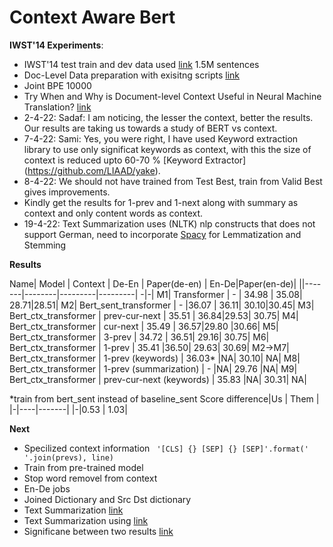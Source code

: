 # Context Aware Bert
**IWST'14 Experiments**:
- IWST'14 test train and dev data used [link](http://dl.fbaipublicfiles.com/fairseq/data/iwslt14/de-en.tgz)  1.5M sentences
- Doc-Level Data preparation with exisitng scripts [link](https://github.com/bert-nmt/ctx-bert-nmt)
- Joint BPE 10000
- Try When and Why is Document-level Context Useful in Neural Machine Translation? [link](https://aclanthology.org/D19-6503/)
- 2-4-22: Sadaf: I am noticing, the lesser the context, better the results. Our results are taking us towards a study of BERT vs context.
- 7-4-22: Sami: Yes, you were right, I have used Keyword extraction library to use only significat keywords as context, with this the size of context is reduced upto 60-70 % [Keyword Extractor] (https://github.com/LIAAD/yake). 
- 8-4-22: We should not have trained from Test Best, train from Valid Best gives improvements.
- Kindly get the results for 1-prev and 1-next along with summary as context and only content words as context. 
- 19-4-22: Text Summarization uses (NLTK) nlp constructs that does not support German, need to incorporate [Spacy](https://spacy.io/models/de) for Lemmatization and Stemming 

**Results**

Name| Model | Context | De-En | Paper(de-en) | En-De|Paper(en-de)|
||-------|--------|---------|---------| -|-|
M1| Transformer | - | 34.98 | 35.08| 28.71|28.51|
M2| Bert_sent_transformer | - |36.07 | 36.11| 30.10|30.45|
M3| Bert_ctx_transformer | prev-cur-next | 35.51 | 36.84|29.53| 30.75|
M4| Bert_ctx_transformer | cur-next |  35.49 | 36.57|29.80 |30.66|
M5| Bert_ctx_transformer | 3-prev | 34.72 | 36.51| 29.16| 30.75|
M6| Bert_ctx_transformer | 1-prev | 35.41 |36.50| 29.63| 30.69|
M2->M7| Bert_ctx_transformer | 1-prev (keywords) | 36.03* |NA| 30.10| NA|
M8| Bert_ctx_transformer | 1-prev (summarization) | - |NA| 29.76 |NA|
M9| Bert_ctx_transformer | prev-cur-next (keywords) | 35.83 |NA| 30.31| NA|

*train from bert_sent instead of baseline_sent
Score difference|Us  | Them |
|-|----|-------|
|-|0.53  | 1.03|



**Next**
- Specilized context information ``` '[CLS] {} [SEP] {} [SEP]'.format(' '.join(prevs), line)```
- Train from pre-trained model
- Stop word removel from context 
- En-De jobs
- Joined Dictionary and Src Dst dictionary
- Text Summarization [link](https://medium.com/analytics-vidhya/text-summarization-using-spacy-ca4867c6b744)
- Text Summarization using [link](https://medium.com/analytics-vidhya/text-summarization-using-spacy-ca4867c6b744)
- Significane between two results [link](https://github.com/moses-smt/mosesdecoder/blob/master/scripts/analysis/bootstrap-hypothesis-difference-significance.pl)

